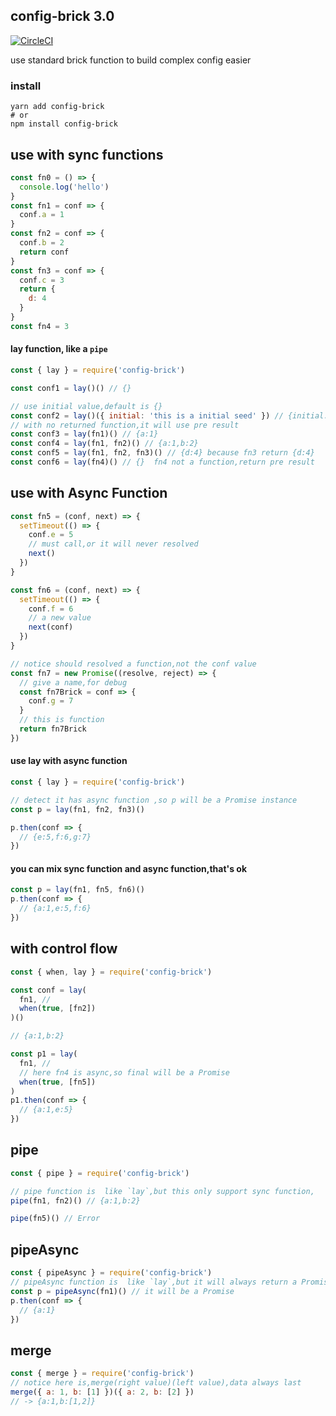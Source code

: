 ## config-brick 3.0

[![CircleCI](https://circleci.com/gh/FlynnLeeGit/config-brick.svg?style=svg)](https://circleci.com/gh/FlynnLeeGit/config-brick)

use standard brick function to build complex config easier

### install

```shell
yarn add config-brick
# or
npm install config-brick
```

## use with sync functions

```js
const fn0 = () => {
  console.log('hello')
}
const fn1 = conf => {
  conf.a = 1
}
const fn2 = conf => {
  conf.b = 2
  return conf
}
const fn3 = conf => {
  conf.c = 3
  return {
    d: 4
  }
}
const fn4 = 3
```

#### lay function, like a `pipe`

```js
const { lay } = require('config-brick')

const conf1 = lay()() // {}

// use initial value,default is {}
const conf2 = lay()({ initial: 'this is a initial seed' }) // {initial:'this is a initial seed'}
// with no returned function,it will use pre result
const conf3 = lay(fn1)() // {a:1}
const conf4 = lay(fn1, fn2)() // {a:1,b:2}
const conf5 = lay(fn1, fn2, fn3)() // {d:4} because fn3 return {d:4}
const conf6 = lay(fn4)() // {}  fn4 not a function,return pre result
```

## use with Async Function

```js
const fn5 = (conf, next) => {
  setTimeout(() => {
    conf.e = 5
    // must call,or it will never resolved
    next()
  })
}

const fn6 = (conf, next) => {
  setTimeout(() => {
    conf.f = 6
    // a new value
    next(conf)
  })
}

// notice should resolved a function,not the conf value
const fn7 = new Promise((resolve, reject) => {
  // give a name,for debug
  const fn7Brick = conf => {
    conf.g = 7
  }
  // this is function
  return fn7Brick
})
```

#### use lay with async function

```js
const { lay } = require('config-brick')

// detect it has async function ,so p will be a Promise instance
const p = lay(fn1, fn2, fn3)()

p.then(conf => {
  // {e:5,f:6,g:7}
})
```

#### you can mix sync function and async function,that's ok

```js
const p = lay(fn1, fn5, fn6)()
p.then(conf => {
  // {a:1,e:5,f:6}
})
```

## with control flow

```js
const { when, lay } = require('config-brick')

const conf = lay(
  fn1, //
  when(true, [fn2])
)()

// {a:1,b:2}

const p1 = lay(
  fn1, //
  // here fn4 is async,so final will be a Promise
  when(true, [fn5])
)
p1.then(conf => {
  // {a:1,e:5}
})
```

## pipe

```js
const { pipe } = require('config-brick')

// pipe function is  like `lay`,but this only support sync function,
pipe(fn1, fn2)() // {a:1,b:2}

pipe(fn5)() // Error
```

## pipeAsync

```js
const { pipeAsync } = require('config-brick')
// pipeAsync function is  like `lay`,but it will always return a Promise
const p = pipeAsync(fn1)() // it will be a Promise
p.then(conf => {
  // {a:1}
})
```

## merge

```js
const { merge } = require('config-brick')
// notice here is,merge(right value)(left value),data always last 
merge({ a: 1, b: [1] })({ a: 2, b: [2] })
// -> {a:1,b:[1,2]}
```

